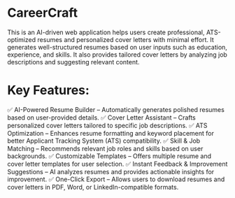 # CareerCraft
This is an AI-driven web application helps users create professional, ATS-optimized resumes and personalized cover letters with minimal effort.
It generates well-structured resumes based on user inputs such as education, experience, and skills. It also provides tailored cover letters by analyzing job descriptions and suggesting relevant content.
# Key Features:
✅ AI-Powered Resume Builder – Automatically generates polished resumes based on user-provided details.
✅ Cover Letter Assistant – Crafts personalized cover letters tailored to specific job descriptions.
✅ ATS Optimization – Enhances resume formatting and keyword placement for better Applicant Tracking System (ATS) compatibility.
✅ Skill & Job Matching – Recommends relevant job roles and skills based on user backgrounds.
✅ Customizable Templates – Offers multiple resume and cover letter templates for user selection.
✅ Instant Feedback & Improvement Suggestions – AI analyzes resumes and provides actionable insights for improvement.
✅ One-Click Export – Allows users to download resumes and cover letters in PDF, Word, or LinkedIn-compatible formats.
